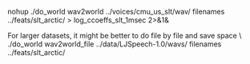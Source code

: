 nohup ./do_world wav2world ../voices/cmu_us_slt/wav/ filenames ../feats/slt_arctic/ > log_ccoeffs_slt_1msec 2>&1&


For larger datasets, it might be better to do file by file and save space \\
./do_world wav2world_file ../data/LJSpeech-1.0/wavs/ filenames ../feats/slt_arctic/

